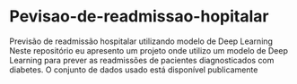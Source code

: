 # Pevisao-de-readmissao-hopitalar
Previsão de readmissão hospitalar utilizando modelo de Deep Learning
Neste repositório eu apresento um projeto onde utilizo um modelo de Deep Learning para prever as readmissões  de pacientes diagnosticados com diabetes. O conjunto de dados usado está disponível publicamente
